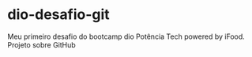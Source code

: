 # dio-desafio-git
Meu primeiro desafio do bootcamp dio Potência Tech powered by iFood. Projeto sobre GitHub
